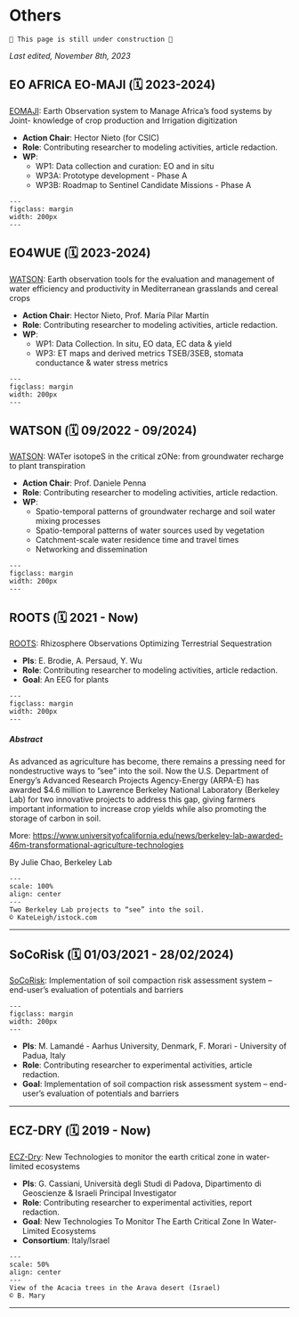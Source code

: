 # Others

```{warning}
🚧 This page is still under construction 🚧
```

<!--
## WATSON 

- Daniele Penna
- ...

PRIN project marco borga
PRIN WATZON
--> 

_Last edited, November 8th, 2023_

##  EO AFRICA EO-MAJI (🗓️ 2023-2024)


[EOMAJI](https://eo4society.esa.int/projects/eo-maji/): Earth Observation system to Manage Africa’s food systems by Joint-
knowledge of crop production and Irrigation digitization


- **Action Chair**: Hector Nieto (for CSIC)
- **Role**: Contributing researcher to modeling activities, article redaction. 
- **WP**:
	- WP1: Data collection and curation: EO and in situ
	- WP3A: Prototype development - Phase A
	- WP3B: Roadmap to Sentinel Candidate Missions - Phase A

```{figure} /img/EOAFRICA-logo-.png
---
figclass: margin
width: 200px
---
```


##  EO4WUE (🗓️ 2023-2024)


[WATSON](https://eo4wue.csic.es/): Earth observation tools for the evaluation and management of water efficiency and productivity in Mediterranean grasslands and cereal crops


- **Action Chair**: Hector Nieto, Prof. María Pilar Martín
- **Role**: Contributing researcher to modeling activities, article redaction. 
- **WP**:
	- WP1: Data Collection. In situ, EO data, EC data & yield
	- WP3: ET maps and derived metrics TSEB/3SEB, stomata conductance & water stress metrics

```{figure} /img/teleDetec_Speclab.jpeg
---
figclass: margin
width: 200px
---
```


##  WATSON (🗓️ 09/2022 - 09/2024)


[WATSON](https://watson-cost.eu/): WATer isotopeS in the critical zONe: from groundwater recharge to plant transpiration


- **Action Chair**: Prof. Daniele Penna
- **Role**: Contributing researcher to modeling activities, article redaction. 
- **WP**:
	- Spatio-temporal patterns of groundwater recharge and soil water mixing processes	
	- Spatio-temporal patterns of water sources used by vegetation	
	- Catchment-scale water residence time and travel times	
	- Networking and dissemination

```{figure} /img/watson_Brand_rgb.png
---
figclass: margin
width: 200px
---
```


##  ROOTS (🗓️ 2021 - Now)


[ROOTS](): Rhizosphere Observations Optimizing Terrestrial Sequestration


- **PIs**: E. Brodie, A. Persaud, Y. Wu
- **Role**: Contributing researcher to modeling activities, article redaction. 
- **Goal**: An EEG for plants

```{figure} /img/arpae_roots_logo.jpeg
---
figclass: margin
width: 200px
---
```

##### Abstract

As advanced as agriculture has become, there remains a pressing need for nondestructive ways to ”see” into the soil. Now the U.S. Department of Energy’s Advanced Research Projects Agency-Energy (ARPA-E) has awarded $4.6 million to Lawrence Berkeley National Laboratory (Berkeley Lab) for two innovative projects to address this gap, giving farmers important information to increase crop yields while also promoting the storage of carbon in soil.

More: https://www.universityofcalifornia.edu/news/berkeley-lab-awarded-46m-transformational-agriculture-technologies

By Julie Chao, Berkeley Lab

```{figure} ../img/iStock-roots_hero.jpg
---
scale: 100%
align: center
---
Two Berkeley Lab projects to “see” into the soil.
© KateLeigh/istock.com
```

---

##  SoCoRisk (🗓️ 01/03/2021 - 28/02/2024)

[SoCoRisk](https://ictagrifood.eu/node/44657): Implementation of soil compaction risk assessment system – end-user’s evaluation of potentials and barriers

```{figure} /img/ICT_Agri_Food_Logo_3.png
---
figclass: margin
width: 200px
---
```

- **PIs**: M. Lamandé - Aarhus University, Denmark, F. Morari - University of Padua, Italy
- **Role**: Contributing researcher to experimental activities, article redaction. 
- **Goal**: Implementation of soil compaction risk assessment system – end-user’s evaluation of potentials and barriers

---

##  ECZ-DRY (🗓️ 2019 - Now)

[ECZ-Dry](): New Technologies to monitor the earth critical zone in water-limited ecosystems

- **PIs**: G. Cassiani, Università degli Studi di Padova, Dipartimento di Geoscienze & Israeli Principal Investigator
- **Role**: Contributing researcher to experimental activities, report redaction. 
- **Goal**: New Technologies To Monitor The Earth Critical Zone In Water-Limited Ecosystems
- **Consortium**: Italy/Israel
	
```{figure} ../img/flickr_pics/51221139967_51a8a4a255_o.jpg
---
scale: 50%
align: center
---
View of the Acacia trees in the Arava desert (Israel)
© B. Mary
```

---






